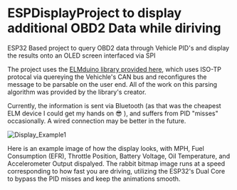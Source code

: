 # ESPDisplayProject to display additional OBD2 Data while diriving

ESP32 Based project to query OBD2 data through Vehicle PID's and display the results onto an OLED screen interfaced via SPI 

The project uses the [ELMduino library provided here](https://github.com/PowerBroker2/ELMduino), which uses ISO-TP protocal via quereying the Vehichle's CAN bus and reconfigures the message to be parsable on the user end. All of the work on this parsing algorithm was provided by the library's creator. 

Currently, the information is sent via Bluetooth (as that was the cheapest ELM device I could get my hands on 😎 ), and suffers from PID "misses" occasionally. A wired connection may be better in the future. 

![Display_Example1](https://github.com/michaelLukasik/ESPDisplay/assets/138163589/ca17e95f-131b-4d0a-8719-301346527a57)

Here is an example image of how the display looks, with MPH, Fuel Consumption (EFR), Throttle Position, Battery Voltage, Oil Temperature, and Accelerometer Output dispalyed. The rabbit bitmap image runs at a speed corresponding to how fast you are driving, utilizing the ESP32's Dual Core to bypass the PID misses and keep the animations smooth. 
